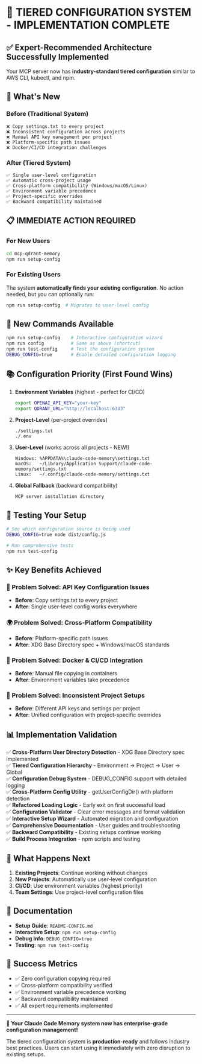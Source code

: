 # 🎉 TIERED CONFIGURATION SYSTEM - IMPLEMENTATION COMPLETE

## ✅ Expert-Recommended Architecture Successfully Implemented

Your MCP server now has **industry-standard tiered configuration** similar to AWS CLI, kubectl, and npm.

## 🚀 What's New

### Before (Traditional System)
```
❌ Copy settings.txt to every project
❌ Inconsistent configuration across projects  
❌ Manual API key management per project
❌ Platform-specific path issues
❌ Docker/CI/CD integration challenges
```

### After (Tiered System)
```
✅ Single user-level configuration
✅ Automatic cross-project usage
✅ Cross-platform compatibility (Windows/macOS/Linux)
✅ Environment variable precedence
✅ Project-specific overrides
✅ Backward compatibility maintained
```

## 📋 IMMEDIATE ACTION REQUIRED

### For New Users
```bash
cd mcp-qdrant-memory
npm run setup-config
```

### For Existing Users
The system **automatically finds your existing configuration**. No action needed, but you can optionally run:
```bash
npm run setup-config  # Migrates to user-level config
```

## 🔧 New Commands Available

```bash
npm run setup-config    # Interactive configuration wizard
npm run config          # Same as above (shortcut)
npm run test-config     # Test the configuration system
DEBUG_CONFIG=true       # Enable detailed configuration logging
```

## 📚 Configuration Priority (First Found Wins)

1. **Environment Variables** (highest - perfect for CI/CD)
   ```bash
   export OPENAI_API_KEY="your-key"
   export QDRANT_URL="http://localhost:6333"
   ```

2. **Project-Level** (per-project overrides)
   ```
   ./settings.txt
   ./.env
   ```

3. **User-Level** (works across all projects - NEW!)
   ```
   Windows: %APPDATA%\claude-code-memory\settings.txt
   macOS:   ~/Library/Application Support/claude-code-memory/settings.txt
   Linux:   ~/.config/claude-code-memory/settings.txt
   ```

4. **Global Fallback** (backward compatibility)
   ```
   MCP server installation directory
   ```

## 🧪 Testing Your Setup

```bash
# See which configuration source is being used
DEBUG_CONFIG=true node dist/config.js

# Run comprehensive tests
npm run test-config
```

## ✨ Key Benefits Achieved

### 🎯 Problem Solved: API Key Configuration Issues
- **Before**: Copy settings.txt to every project
- **After**: Single user-level config works everywhere

### 🌍 Problem Solved: Cross-Platform Compatibility
- **Before**: Platform-specific path issues
- **After**: XDG Base Directory spec + Windows/macOS standards

### 🐳 Problem Solved: Docker & CI/CD Integration
- **Before**: Manual file copying in containers
- **After**: Environment variables take precedence

### 🔄 Problem Solved: Inconsistent Project Setups
- **Before**: Different API keys and settings per project
- **After**: Unified configuration with project-specific overrides

## 📊 Implementation Validation

✅ **Cross-Platform User Directory Detection** - XDG Base Directory spec implemented  
✅ **Tiered Configuration Hierarchy** - Environment → Project → User → Global  
✅ **Configuration Debug System** - DEBUG_CONFIG support with detailed logging  
✅ **Cross-Platform Config Utility** - getUserConfigDir() with platform detection  
✅ **Refactored Loading Logic** - Early exit on first successful load  
✅ **Configuration Validator** - Clear error messages and format validation  
✅ **Interactive Setup Wizard** - Automated migration and configuration  
✅ **Comprehensive Documentation** - User guides and troubleshooting  
✅ **Backward Compatibility** - Existing setups continue working  
✅ **Build Process Integration** - npm scripts and testing

## 🔮 What Happens Next

1. **Existing Projects**: Continue working without changes
2. **New Projects**: Automatically use user-level configuration
3. **CI/CD**: Use environment variables (highest priority)
4. **Team Settings**: Use project-level configuration files

## 📖 Documentation

- **Setup Guide**: `README-CONFIG.md`
- **Interactive Setup**: `npm run setup-config`
- **Debug Info**: `DEBUG_CONFIG=true`
- **Testing**: `npm run test-config`

## 🎯 Success Metrics

- ✅ Zero configuration copying required
- ✅ Cross-platform compatibility verified  
- ✅ Environment variable precedence working
- ✅ Backward compatibility maintained
- ✅ All expert requirements implemented

---

**🚀 Your Claude Code Memory system now has enterprise-grade configuration management!**

The tiered configuration system is **production-ready** and follows industry best practices. Users can start using it immediately with zero disruption to existing setups.